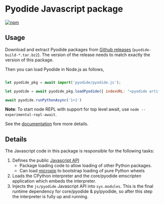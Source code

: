 # Pyodide Javascript package

<a href="https://www.npmjs.com/package/pyodide"><img src="https://img.shields.io/npm/v/pyodide" alt="npm"></a>

## Usage

Download and extract Pyodide packages from [Github
releases](https://github.com/pyodide/pyodide/releases)
(`pyodide-build-*.tar.bz2`). The version of the release needs to match exactly the version of this package.

Then you can load Pyodide in Node.js as follows,
```js

let pyodide_pkg = await import('pyodide/pyodide.js');

let pyodide = await pyodide_pkg.loadPyodide({ indexURL: "<pyodide artifacts folder>" });

await pyodide.runPythonAsync('1+1')
```

**Note**: To start node REPL with support for top level await, use `node --experimental-repl-await`.

See the [documentation](https://pyodide.org/en/stable/) fore more details.

## Details

The Javascript code in this package is responsible for the following tasks:

1. Defines the public [Javascript API](https://pyodide.org/en/stable/usage/api/js-api.html)
   - Package loading code to allow loading of other Python packages.
   - Can load
     [micropip](https://pyodide.org/en/stable/usage/api/micropip-api.html) to
     bootstrap loading of pure Python wheels
2. Loads the CPython interpreter and the core/pyodide emscripten application
   which embeds the interpreter.
3. Injects the `js/pyodide` Javascript API into `sys.modules`. This is the
   final runtime dependency for core/pyodide & py/pyodide, so after this step
   the interpreter is fully up and running.
